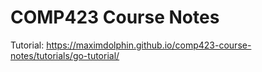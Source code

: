 # COMP423 Course Notes
Tutorial: https://maximdolphin.github.io/comp423-course-notes/tutorials/go-tutorial/